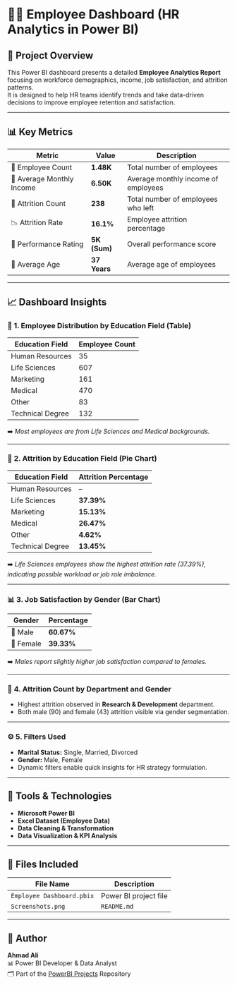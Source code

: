 # 👩‍💼 Employee Dashboard (HR Analytics in Power BI)

## 📘 Project Overview
This Power BI dashboard presents a detailed **Employee Analytics Report** focusing on workforce demographics, income, job satisfaction, and attrition patterns.  
It is designed to help HR teams identify trends and take data-driven decisions to improve employee retention and satisfaction.

---

## 📊 Key Metrics
| Metric | Value | Description |
|---------|--------|-------------|
| 👥 Employee Count | **1.48K** | Total number of employees |
| 💸 Average Monthly Income | **6.50K** | Average monthly income of employees |
| 🔄 Attrition Count | **238** | Total number of employees who left |
| 📉 Attrition Rate | **16.1%** | Employee attrition percentage |
| 🎯 Performance Rating | **5K (Sum)** | Overall performance score |
| 🎂 Average Age | **37 Years** | Average age of employees |

---

## 📈 Dashboard Insights

### 🧾 **1. Employee Distribution by Education Field (Table)**
| Education Field | Employee Count |
|-----------------|----------------|
| Human Resources | 35 |
| Life Sciences | 607 |
| Marketing | 161 |
| Medical | 470 |
| Other | 83 |
| Technical Degree | 132 |

➡️ *Most employees are from Life Sciences and Medical backgrounds.*

---

### 🥧 **2. Attrition by Education Field (Pie Chart)**
| Education Field | Attrition Percentage |
|-----------------|----------------------|
| Human Resources | – |
| Life Sciences | **37.39%** |
| Marketing | **15.13%** |
| Medical | **26.47%** |
| Other | **4.62%** |
| Technical Degree | **13.45%** |

➡️ *Life Sciences employees show the highest attrition rate (37.39%), indicating possible workload or job role imbalance.*

---

### 📊 **3. Job Satisfaction by Gender (Bar Chart)**
| Gender | Percentage |
|---------|-------------|
| 👨 Male | **60.67%** |
| 👩 Female | **39.33%** |

➡️ *Males report slightly higher job satisfaction compared to females.*

---

### 🧩 **4. Attrition Count by Department and Gender**
- Highest attrition observed in **Research & Development** department.  
- Both male (90) and female (43) attrition visible via gender segmentation.

---

### ⚙️ **5. Filters Used**
- **Marital Status:** Single, Married, Divorced  
- **Gender:** Male, Female  
- Dynamic filters enable quick insights for HR strategy formulation.

---

## 🧰 Tools & Technologies
- **Microsoft Power BI**
- **Excel Dataset (Employee Data)**
- **Data Cleaning & Transformation**
- **Data Visualization & KPI Analysis**

---

## 📂 Files Included
| File Name | Description |
|------------|-------------|
| `Employee Dashboard.pbix` | Power BI project file |
| `Screenshots.png` | `README.md` 


---

## 👤 Author
**Ahmad Ali**  
📊 Power BI Developer & Data Analyst  
🗂️ Part of the [PowerBI Projects](../) Repository
